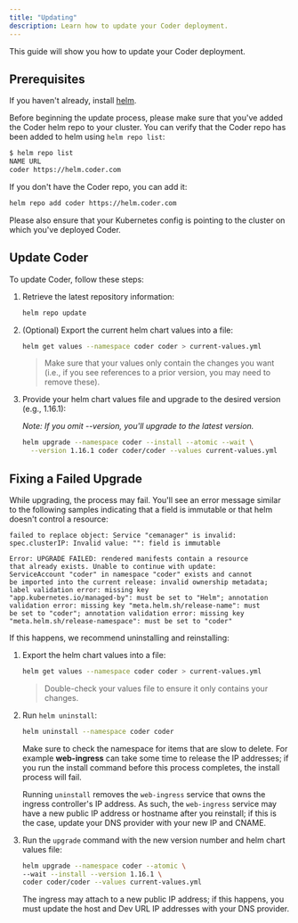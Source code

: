 ```yaml
---
title: "Updating"
description: Learn how to update your Coder deployment.
---
```


This guide will show you how to update your Coder deployment.

## Prerequisites

If you haven't already, install [helm](https://helm.sh/docs/intro/install/).

Before beginning the update process, please make sure that you've added the
Coder helm repo to your cluster. You can verify that the Coder repo has been
added to helm using `helm repo list`:

```bash
$ helm repo list
NAME URL
coder https://helm.coder.com
```

If you don't have the Coder repo, you can add it:

```bash
helm repo add coder https://helm.coder.com
```

Please also ensure that your Kubernetes config is pointing to the cluster on
which you've deployed Coder.

## Update Coder

To update Coder, follow these steps:

1. Retrieve the latest repository information:

    ```bash
    helm repo update
    ```

1. (Optional) Export the current helm chart values into a file:

    ```bash
    helm get values --namespace coder coder > current-values.yml
    ```

    > Make sure that your values only contain the changes you want (i.e., if you
    > see references to a prior version, you may need to remove these).

1. Provide your helm chart values file and upgrade to the desired version (e.g.,
   1.16.1):

    *Note: If you omit --version, you'll upgrade to the latest version.*

    ```bash
    helm upgrade --namespace coder --install --atomic --wait \
      --version 1.16.1 coder coder/coder --values current-values.yml
    ```

## Fixing a Failed Upgrade

While upgrading, the process may fail. You'll see an error message similar to
the following samples indicating that a field is immutable or that helm doesn't
control a resource:

```text
failed to replace object: Service "cemanager" is invalid: 
spec.clusterIP: Invalid value: "": field is immutable
```

```text
Error: UPGRADE FAILED: rendered manifests contain a resource
that already exists. Unable to continue with update:
ServiceAccount "coder" in namespace "coder" exists and cannot
be imported into the current release: invalid ownership metadata;
label validation error: missing key
"app.kubernetes.io/managed-by": must be set to "Helm"; annotation
validation error: missing key "meta.helm.sh/release-name": must
be set to "coder"; annotation validation error: missing key
"meta.helm.sh/release-namespace": must be set to "coder"
```

If this happens, we recommend uninstalling and reinstalling:

1. Export the helm chart values into a file:

    ```bash
    helm get values --namespace coder coder > current-values.yml
    ```

    > Double-check your values file to ensure it only contains your changes.  

1. Run `helm uninstall`:

    ```bash
    helm uninstall --namespace coder coder
    ```

    Make sure to check the namespace for items that are slow to delete. For
    example **web-ingress** can take some time to release the IP addresses; if
    you run the install command before this process completes, the install
    process will fail.

    Running `uninstall` removes the `web-ingress` service that owns the ingress
    controller's IP address. As such, the `web-ingress` service may have a new
    public IP address or hostname after you reinstall; if this is the case,
    update your DNS provider with your new IP and CNAME.

1. Run the `upgrade` command with the new version number and helm chart values
   file:

    ```bash
    helm upgrade --namespace coder --atomic \
    --wait --install --version 1.16.1 \
    coder coder/coder --values current-values.yml
    ```

    The ingress may attach to a new public IP address; if this happens, you must
    update the host and Dev URL IP addresses with your DNS provider.
